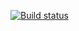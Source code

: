 [![Build status](https://ci.appveyor.com/api/projects/status/b7i9xxjll9qgfhiv?svg=true)](https://ci.appveyor.com/project/Ibragim066/sse-ws)
